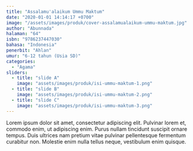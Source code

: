 ```yaml
---
title: "Assalamu'alaikum Ummu Maktum"
date: "2020-01-01 14:14:17 +0700"
image: "/assets/images/produk/cover-assalamualaikum-ummu-maktum.jpg"
author: "Abunnada"
halaman: "64"
isbn: "9786237447030"
bahasa: "Indonesia"
penerbit: "Ahlan"
umur: "6-12 tahun (Usia SD)"
categories: 
  - "Agama"
sliders: 
  - title: "slide A"
    image: "assets/images/produk/isi-ummu-maktum-1.png"
  - title: "slide B"
    image: "assets/images/produk/isi-ummu-maktum-2.png"
  - title: "slide C"
    image: "assets/images/produk/isi-ummu-maktum-3.png"
---
```


Lorem ipsum dolor sit amet, consectetur adipiscing elit. Pulvinar lorem et, commodo enim, ut adipiscing enim. Purus nullam tincidunt suscipit ornare tempus. Duis ultrices nam pretium vitae pulvinar pellentesque fermentum curabitur non. Molestie enim nulla tellus neque, vestibulum enim quisque.
